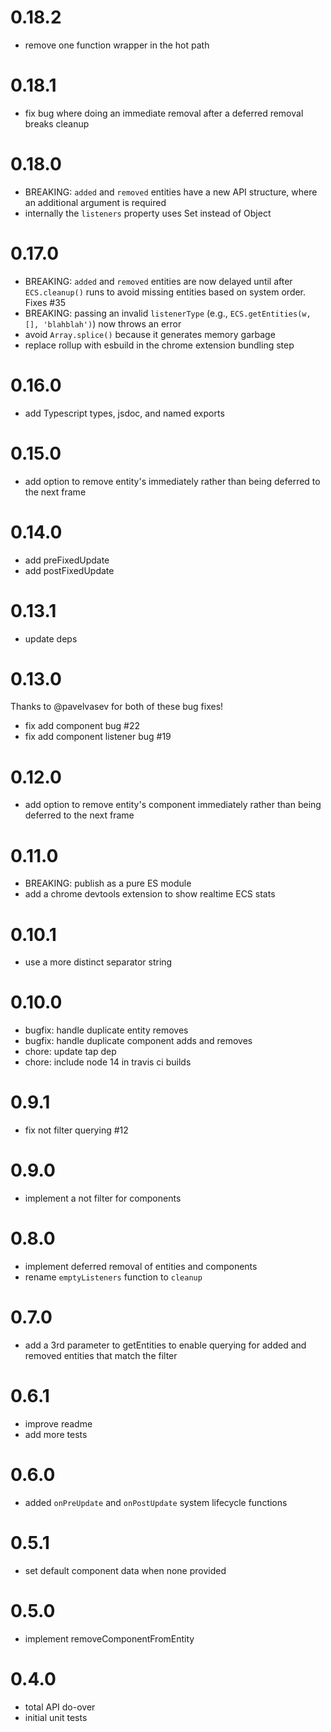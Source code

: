 # 0.18.2
* remove one function wrapper in the hot path

# 0.18.1
* fix bug where doing an immediate removal after a deferred removal breaks cleanup


# 0.18.0
* BREAKING: `added` and `removed` entities have a new API structure, where an additional argument is required
* internally the `listeners` property uses Set instead of Object


# 0.17.0
* BREAKING: `added` and `removed` entities are now delayed until after `ECS.cleanup()` runs to avoid missing entities based on system order. Fixes #35
* BREAKING: passing an invalid `listenerType` (e.g., `ECS.getEntities(w, [], 'blahblah')`) now throws an error
* avoid `Array.splice()` because it generates memory garbage
* replace rollup with esbuild in the chrome extension bundling step


# 0.16.0
* add Typescript types, jsdoc, and named exports

# 0.15.0
* add option to remove entity's immediately rather than being deferred to the next frame


# 0.14.0
* add preFixedUpdate
* add postFixedUpdate


# 0.13.1
* update deps


# 0.13.0
Thanks to @pavelvasev for both of these bug fixes!

* fix add component bug #22 
* fix add component listener bug #19


# 0.12.0
* add option to remove entity's component immediately rather than being deferred to the next frame


# 0.11.0
* BREAKING: publish as a pure ES module
* add a chrome devtools extension to show realtime ECS stats


# 0.10.1
* use a more distinct separator string


# 0.10.0
* bugfix: handle duplicate entity removes
* bugfix: handle duplicate component adds and removes
* chore: update tap dep
* chore: include node 14 in travis ci builds


# 0.9.1
* fix not filter querying #12


# 0.9.0
* implement a not filter for components


# 0.8.0
* implement deferred removal of entities and components
* rename `emptyListeners` function to `cleanup`


# 0.7.0
* add a 3rd parameter to getEntities to enable querying for added and removed entities that match the filter


# 0.6.1
* improve readme
* add more tests


# 0.6.0
* added `onPreUpdate` and `onPostUpdate` system lifecycle functions


# 0.5.1
* set default component data when none provided


# 0.5.0
* implement removeComponentFromEntity


# 0.4.0
* total API do-over
* initial unit tests
